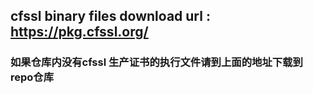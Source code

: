 ## cfssl binary  files download url : https://pkg.cfssl.org/
### 如果仓库内没有cfssl 生产证书的执行文件请到上面的地址下载到 repo仓库


